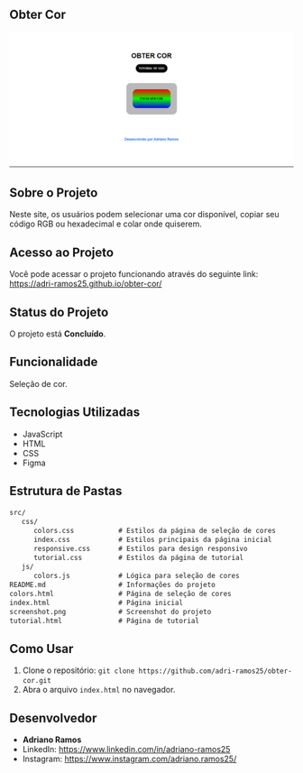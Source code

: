 ## Obter Cor

![Imagens do projeto](https://github.com/adri-ramos25/obter-cor/raw/main/screenshot.png)



## Sobre o Projeto

Neste site, os usuários podem selecionar uma cor disponível, copiar seu código RGB ou hexadecimal e colar onde quiserem.



## Acesso ao Projeto

Você pode acessar o projeto funcionando através do seguinte link: https://adri-ramos25.github.io/obter-cor/


## Status do Projeto

O projeto está **Concluído**.



## Funcionalidade

Seleção de cor.



## Tecnologias Utilizadas

- JavaScript
- HTML
- CSS
- Figma



## Estrutura de Pastas

```plaintext
src/
   css/
      colors.css           # Estilos da página de seleção de cores
      index.css            # Estilos principais da página inicial
      responsive.css       # Estilos para design responsivo
      tutorial.css         # Estilos da página de tutorial
   js/
      colors.js            # Lógica para seleção de cores
README.md                  # Informações do projeto
colors.html                # Página de seleção de cores
index.html                 # Página inicial
screenshot.png             # Screenshot do projeto
tutorial.html              # Página de tutorial
```



## Como Usar

1. Clone o repositório: `git clone https://github.com/adri-ramos25/obter-cor.git`
2. Abra o arquivo `index.html` no navegador.



## Desenvolvedor

- **Adriano Ramos**
- LinkedIn: https://www.linkedin.com/in/adriano-ramos25
- Instagram: https://www.instagram.com/adriano.ramos25/
